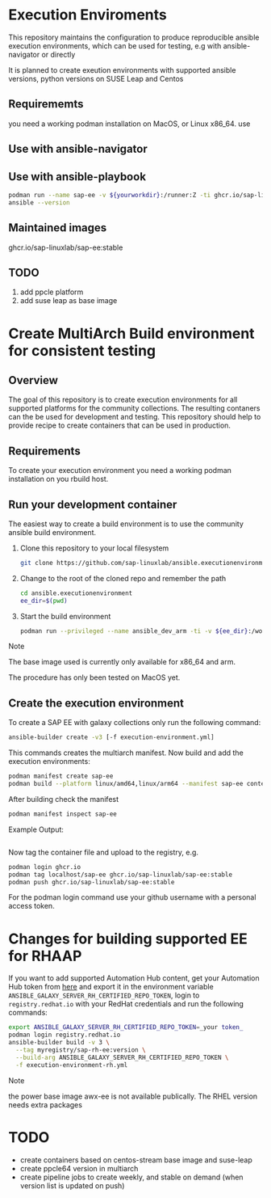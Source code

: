 # Execution Enviroments

This repository maintains the configuration to produce reproducible ansible execution environments, which can be used for testing, e.g with ansible-navigator or directly

It is planned to create exeution environments with supported ansible versions, python versions on SUSE Leap and Centos

## Requirememts
you need a working podman installation on MacOS, or Linux x86_64.
use

## Use with ansible-navigator

## Use with ansible-playbook

```bash
podman run --name sap-ee -v ${yourworkdir}:/runner:Z -ti ghcr.io/sap-linuxlab/sap-ee:stable
ansible --version
```

## Maintained images

ghcr.io/sap-linuxlab/sap-ee:stable

## TODO

1. add ppcle platform
2. add suse leap as base image



# Create MultiArch Build environment for consistent testing

## Overview

The goal of this repository is to create execution environments for all supported platforms for the community collections.
The resulting contaners can the be used for development and testing.
This repository should help to provide recipe to create containers that can be used in production.

## Requirements

To create your execution environment you need a working podman installation on you rbuild host.

## Run your development container

The easiest way to create a build environment is to use the community ansible build environment.

1. Clone this repository to your local filesystem

   ```bash
   git clone https://github.com/sap-linuxlab/ansible.executionenvironment
   ```

2. Change to the root of the cloned repo and remember the path

   ```bash
   cd ansible.executionenvironment
   ee_dir=$(pwd)
   ```

3. Start the build environment

   ```bash
   podman run --privileged --name ansible_dev_arm -ti -v ${ee_dir}:/workdir ghcr.io/ansible/community-ansible-dev-tools
   ```

>[!NOTE]
> The base image used is currently only available for x86_64 and arm.
>
> The procedure has only been tested on MacOS yet.

## Create the execution environment

To create a SAP EE with galaxy collections only run the following command:

```bash
ansible-builder create -v3 [-f execution-environment.yml]
```

This commands creates the multiarch manifest. Now build and add the execution environments:

```bash
podman manifest create sap-ee
podman build --platform linux/amd64,linux/arm64 --manifest sap-ee context/Containerfile context
```

After building check the manifest

```bash
podman manifest inspect sap-ee
```

Example Output:

```text

```

Now tag the container file and upload to the registry, e.g.

```bash
podman login ghcr.io
podman tag localhost/sap-ee ghcr.io/sap-linuxlab/sap-ee:stable
podman push ghcr.io/sap-linuxlab/sap-ee:stable
```

For the podman login command use your github username with a personal access token.


# Changes for building supported EE for RHAAP

If you want to add supported Automation Hub content, get your Automation Hub token from [here](https://console.redhat.com/ansible/automation-hub/token) and export it in the environment variable `ANSIBLE_GALAXY_SERVER_RH_CERTIFIED_REPO_TOKEN`, login to `registry.redhat.io` with your RedHat credentials and run the following commands:

```bash
export ANSIBLE_GALAXY_SERVER_RH_CERTIFIED_REPO_TOKEN=_your token_
podman login registry.redhat.io
ansible-builder build -v 3 \
  --tag myregistry/sap-rh-ee:version \
  --build-arg ANSIBLE_GALAXY_SERVER_RH_CERTIFIED_REPO_TOKEN \
  -f execution-environment-rh.yml
```


> [!NOTE]
> the power base image awx-ee is not available publically. The RHEL version needs extra packages

# TODO

- create containers based on centos-stream base image and suse-leap
- create ppcle64 version in multiarch
- create pipeline jobs to create weekly, and stable on demand
  (when version list is updated on push)
